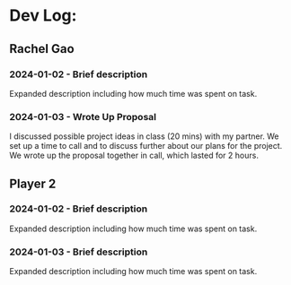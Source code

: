 # Dev Log:

## Rachel Gao

### 2024-01-02 - Brief description
Expanded description including how much time was spent on task.

### 2024-01-03 - Wrote Up Proposal
I discussed possible project ideas in class (20 mins) with my partner. We set up a time to call and to discuss further about our plans for the project. We wrote up the proposal together in call, which lasted for 2 hours.


## Player 2

### 2024-01-02 - Brief description
Expanded description including how much time was spent on task.

### 2024-01-03 - Brief description
Expanded description including how much time was spent on task.
